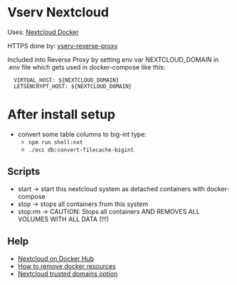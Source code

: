 # Vserv Nextcloud

Uses: [Nextcloud Docker](https://github.com/nextcloud/docker)

HTTPS done by: [vserv-reverse-proxy](https://bitbucket.org/bnware/vserv-reverse-proxy/src/master/)

Included into Reverse Proxy by setting env var NEXTCLOUD_DOMAIN in .env file 
which gets used in docker-compose like this: 

      VIRTUAL_HOST: ${NEXTCLOUD_DOMAIN}
      LETSENCRYPT_HOST: ${NEXTCLOUD_DOMAIN}
      
# After install setup

- convert some table columns to big-int type: 
    - `npm run shell:nxt`
    - `./occ db:convert-filecache-bigint`
      
 ## Scripts 
 
 - start -> start this nextcloud system as detached containers with docker-compose 
 - stop -> stops all containers from this system 
 - stop:rm -> CAUTION: Stops all containers AND REMOVES ALL VOLUMES WITH ALL DATA (!!!)
 
 ## Help
 
 - [Nextcloud on Docker Hub](https://hub.docker.com/_/nextcloud/)
 - [How to remove docker resources](https://linuxize.com/post/how-to-remove-docker-images-containers-volumes-and-networks/#remove-one-or-more-volumes)
 - [Nextcloud trusted domains option](https://github.com/nextcloud/docker/pull/500)
 